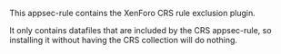 This appsec-rule contains the XenForo CRS rule exclusion plugin.

It only contains datafiles that are included by the CRS appsec-rule, so installing it without having the CRS collection will do nothing.
